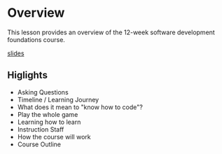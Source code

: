 # Overview
This lesson provides an overview of the 12-week software development foundations course.

[slides](https://dpi-tta-slides.github.io/sdf-overview)

## Higlights
- Asking Questions
- Timeline / Learning Journey
- What does it mean to "know how to code"?
- Play the whole game
- Learning how to learn
- Instruction Staff
- How the course will work
- Course Outline
